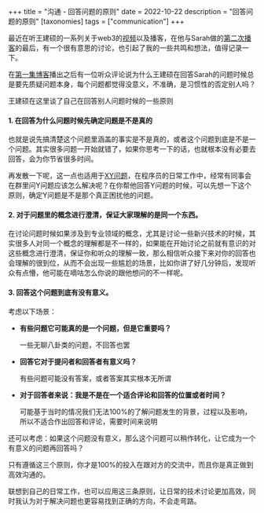 +++
title = "沟通 - 回答问题的原则"
date = 2022-10-22
description = "回答问题的原则"
[taxonomies]
  tags = ["communication"]
+++

最近在听王建硕的一系列关于web3的[视频](https://www.youtube.com/playlist?list=PLHdtP1fOoM5phfxUCuwdrMlia6fhQwjmy)以及播客，在他与Sarah做的[第二次播客](https://www.xiaoyuzhoufm.com/episode/6308b3ec4ee49e5ecd8b8f8e)的最后，有一个很有意思的讨论，也引起了我的一些共鸣和想法，值得记录一下。

在[第一集博客](https://www.xiaoyuzhoufm.com/episode/62d93b1cfa15142e17251e05)播出之后有一位听众评论说为什么王建硕在回答Sarah的问题时候总是要先质疑问题本身，每个问题都觉得没意义，不准确，是习惯性的否定别人吗？

王建硕在这里谈了自己在回答别人问题时候的一些原则

#### 1. 在回答为什么问题时候先确定问题是不是真的
也就是说先搞清楚这个问题里涵盖的事实是不是真的，或者这个问题到底是不是一个问题。其实很多问题一开始就错了，如果你思考一下的话，也就根本没有必要去回答，会为你节省很多时间。

再发散一下呢，这一点也适用于[XY问题](https://xyproblem.info/)，在程序员的日常工作中，经常有同事会在群里问Y问题应该怎么解决呢？在你帮他回答Y问题的时候，可以先想一下这个原则，确定Y问题是不是那个真正困扰他的问题。
#### 2. 对于问题里的概念进行澄清，保证大家理解的是同一个东西。
在讨论问题时候如果涉及到专业领域的概念，尤其是讨论一些新兴技术的时候，其实很多人对同一个概念的理解都是不一样的，如果能在开始讨论之前就有意识的对这些概念进行澄清，保证你和听众的理解一致，那么相信听众接下来对你的回答也会理解的很到位，从而不会出现一些尴尬的场景，比如你讲了好几分钟后，发现听众有点懵，他可能在嘀咕怎么你说的跟他想问的不一样呢。
#### 3. 回答这个问题到底有没有意义。
考虑以下场景：
* __有些问题它可能真的是一个问题，但是它重要吗？__

    一些无聊八卦类的问题，不回答也罢

* __回答它对于提问者和回答者有意义吗？__

    有些问题可能没有答案，或者答案其实根本无所谓

* __对于回答者来说：我是不是在一个适合评论和回答的位置或者时间？__

    可能基于当时的情况我们无法100%的了解问题发生的背景，过程以及影响，所以不适合作出回答和评论，需要时间来说明

还可以考虑：如果这个问题没有意义，那么这个问题可以稍作转化，让它成为一个有意义的问题再回答吗？

只有遵循这三个原则，你才是100%的投入在跟对方的交流中，而且你是真正做到高效沟通的。

联想到自己的日常工作，也可以应用这三条原则，让日常的技术讨论更加高效，同时我认为对于解决问题也更容易找到正确的方向，不会走弯路。
